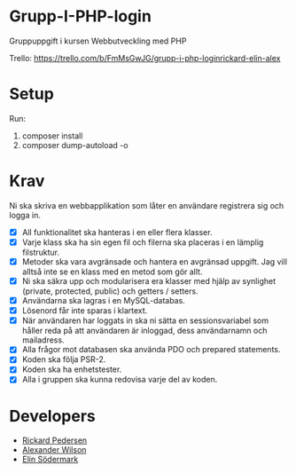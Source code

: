 # Grupp-I-PHP-login
Gruppuppgift i kursen Webbutveckling med PHP

Trello:
    https://trello.com/b/FmMsGwJG/grupp-i-php-loginrickard-elin-alex

# Setup
Run:
1. composer install
2. composer dump-autoload -o

# Krav
Ni ska skriva en webbapplikation som låter en användare registrera sig och logga in.

- [x] All funktionalitet ska hanteras i en eller flera klasser.
- [x] Varje klass ska ha sin egen fil och filerna ska placeras i en lämplig filstruktur.
- [x] Metoder ska vara avgränsade och hantera en avgränsad uppgift. Jag vill alltså inte se en klass med en metod som gör allt.
- [x] Ni ska säkra upp och modularisera era klasser med hjälp av synlighet (private, protected, public) och getters / setters.
- [x] Användarna ska lagras i en MySQL-databas.
- [x] Lösenord får inte sparas i klartext.
- [x] När användaren har loggats in ska ni sätta en sessionsvariabel som håller reda på att användaren är inloggad, dess användarnamn och mailadress.
- [x] Alla frågor mot databasen ska använda PDO och prepared statements.
- [x] Koden ska följa PSR-2.
- [x] Koden ska ha enhetstester.
- [x] Alla i gruppen ska kunna redovisa varje del av koden.

# Developers
- [Rickard Pedersen](https://github.com/RickardPedersen)
- [Alexander Wilson](https://github.com/KaptenAlex)
- [Elin Södermark](https://github.com/esodermark)
